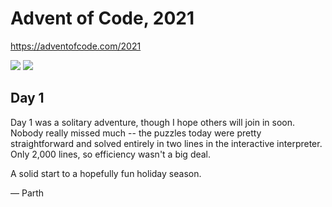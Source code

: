 # Advent of Code, 2021

<https://adventofcode.com/2021>

![](https://img.shields.io/badge/day%20📅-2-blue)
![](https://img.shields.io/badge/stars%20⭐-2-yellow)

## Day 1

Day 1 was a solitary adventure, though I hope others will join in soon. Nobody really missed much -- the puzzles today were pretty straightforward and solved entirely in two lines in the interactive interpreter. Only 2,000 lines, so efficiency wasn't a big deal.

A solid start to a hopefully fun holiday season.

— Parth
